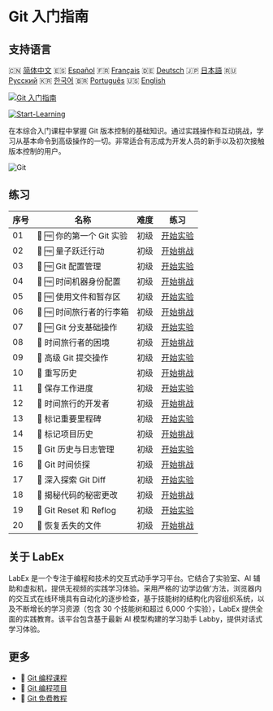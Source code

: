 # Git 入门指南

## 支持语言

🇨🇳 [简体中文](README_zh.md) 🇪🇸 [Español](README_es.md) 🇫🇷 [Français](README_fr.md) 🇩🇪 [Deutsch](README_de.md) 🇯🇵 [日本語](README_ja.md) 🇷🇺 [Русский](README_ru.md) 🇰🇷 [한국어](README_ko.md) 🇧🇷 [Português](README_pt.md) 🇺🇸 [English](README.md) 

[![Git 入门指南](https://cover-creator.labex.io/git-for-beginners.png?lang=zh)](https://labex.io/zh/courses/git-for-beginners)

[![Start-Learning](https://img.shields.io/badge/Start-Learning-whitesmoke?style=for-the-badge)](https://labex.io/zh/courses/git-for-beginners)

在本综合入门课程中掌握 Git 版本控制的基础知识。通过实践操作和互动挑战，学习从基本命令到高级操作的一切。非常适合有志成为开发人员的新手以及初次接触版本控制的用户。

![Git](https://img.shields.io/badge/Git-whitesmoke?style=for-the-badge&logo=git)


## 练习

|   序号 | 名称                      | 难度   | 练习                                                                                                                |
|--------|---------------------------|--------|---------------------------------------------------------------------------------------------------------------------|
|     01 | 📖 🆓 你的第一个 Git 实验 | 初级   | <a target='_blank' href='https://labex.io/zh/tutorials/git-your-first-git-lab-92739'>开始实验</a>                   |
|     02 | 🎯 🆓 量子跃迁行动        | 初级   | <a target='_blank' href='https://labex.io/zh/tutorials/git-operation-quantum-leap-387717'>开始挑战</a>              |
|     03 | 📖 🆓 Git 配置管理        | 初级   | <a target='_blank' href='https://labex.io/zh/tutorials/git-git-config-management-385164'>开始实验</a>               |
|     04 | 🎯 🆓 时间机器身份配置    | 初级   | <a target='_blank' href='https://labex.io/zh/tutorials/git-time-machine-identity-configuration-387720'>开始挑战</a> |
|     05 | 📖 🆓 使用文件和暂存区    | 初级   | <a target='_blank' href='https://labex.io/zh/tutorials/git-working-with-files-and-staging-area-387457'>开始实验</a> |
|     06 | 🎯 🆓 时间旅行者的行李箱  | 初级   | <a target='_blank' href='https://labex.io/zh/tutorials/git-the-time-traveler-s-suitcase-387725'>开始挑战</a>        |
|     07 | 📖 🆓 Git 分支基础操作    | 初级   | <a target='_blank' href='https://labex.io/zh/tutorials/git-git-branch-basic-operations-385163'>开始实验</a>         |
|     08 | 🎯  时间旅行者的困境      | 初级   | <a target='_blank' href='https://labex.io/zh/tutorials/git-the-time-traveler-s-dilemma-387733'>开始挑战</a>         |
|     09 | 📖  高级 Git 提交操作     | 初级   | <a target='_blank' href='https://labex.io/zh/tutorials/git-advanced-git-commit-operations-387471'>开始实验</a>      |
|     10 | 🎯  重写历史              | 初级   | <a target='_blank' href='https://labex.io/zh/tutorials/git-rewriting-history-387746'>开始挑战</a>                   |
|     11 | 📖  保存工作进度          | 初级   | <a target='_blank' href='https://labex.io/zh/tutorials/git-saving-work-in-progress-387492'>开始实验</a>             |
|     12 | 🎯  时间旅行的开发者      | 初级   | <a target='_blank' href='https://labex.io/zh/tutorials/git-the-time-traveling-developer-387759'>开始挑战</a>        |
|     13 | 📖  标记重要里程碑        | 初级   | <a target='_blank' href='https://labex.io/zh/tutorials/git-marking-important-milestones-387493'>开始实验</a>        |
|     14 | 🎯  标记项目历史          | 初级   | <a target='_blank' href='https://labex.io/zh/tutorials/git-tagging-your-project-s-history-387763'>开始挑战</a>      |
|     15 | 📖  Git 历史与日志管理    | 初级   | <a target='_blank' href='https://labex.io/zh/tutorials/git-git-history-and-log-management-387490'>开始实验</a>      |
|     16 | 🎯  Git 时间侦探          | 初级   | <a target='_blank' href='https://labex.io/zh/tutorials/git-git-time-detective-387782'>开始挑战</a>                  |
|     17 | 📖  深入探索 Git Diff     | 初级   | <a target='_blank' href='https://labex.io/zh/tutorials/git-git-diff-deep-dive-387489'>开始实验</a>                  |
|     18 | 🎯  揭秘代码的秘密更改    | 初级   | <a target='_blank' href='https://labex.io/zh/tutorials/uncover-the-secret-code-changes-387768'>开始挑战</a>         |
|     19 | 📖  Git Reset 和 Reflog   | 初级   | <a target='_blank' href='https://labex.io/zh/tutorials/git-git-reset-and-reflog-387491'>开始实验</a>                |
|     20 | 🎯  恢复丢失的文件        | 初级   | <a target='_blank' href='https://labex.io/zh/tutorials/git-recover-the-lost-files-387781'>开始挑战</a>              |

## 关于 LabEx

LabEx 是一个专注于编程和技术的交互式动手学习平台。它结合了实验室、AI 辅助和虚拟机，提供无视频的实践学习体验。采用严格的'边学边做'方法，浏览器内的交互式在线环境具有自动化的逐步检查，基于技能树的结构化内容组织系统，以及不断增长的学习资源（包含 30 个技能树和超过 6,000 个实验），LabEx 提供全面的实践教育。该平台包含基于最新 AI 模型构建的学习助手 Labby，提供对话式学习体验。

## 更多

- 🔗 [Git 编程课程](https://github.com/labex-labs/awesome-programming-courses)
- 🔗 [Git 编程项目](https://github.com/labex-labs/awesome-programming-projects)
- 🔗 [Git 免费教程](https://github.com/labex-labs/git-free-tutorials)

